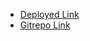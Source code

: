 * [Deployed Link](https://seletonpreloder-11f2d0.netlify.app/)
* [Gitrepo Link](https://github.com/GopalkrishaRao/Placement_Assignment_Gopalkrishna_H_R/tree/main/WebDevelopmentAssignmets/MockTest_JavaScript11_07_2023/03_FetchData)